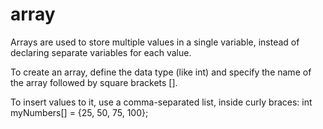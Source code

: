 # array
Arrays are used to store multiple values in a single variable, instead of declaring separate variables for each value.

To create an array, define the data type (like int) and specify the name of the array followed by square brackets [].

To insert values to it, use a comma-separated list, inside curly braces:
int myNumbers[] = {25, 50, 75, 100};
